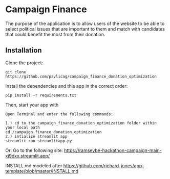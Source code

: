 # Campaign Finance 

The purpose of the application is to allow users of the website to be able to select political issues that are important to them and match with candidates that could benefit the most from their donation.   

## Installation 

  

Clone the project: 
  
    git clone https://github.com/pavlicag/campaign_finance_donation_optimization 




Install the dependencies and this app in the correct order: 

  

    pip install -r requirements.txt 


  

Then, start your app with 

 
    Open Terminal and enter the following commands:
    
    1.) cd to the campaign_finance_donation_optimization folder within your local path
    cd /campaign_finance_donation_optimization 
    2.) intialize streamlit app
    streamlit run streamlitapp.py 

  
Or:
  Go to the following site:
  https://ramseybe-hackathon-campaign-main-xj9dxx.streamlit.app/
    
    
INSTALL.md modeled after 
https://github.com/richard-jones/app-template/blob/master/INSTALL.md 
